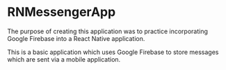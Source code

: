 # RNMessengerApp
The purpose of creating this application was to practice incorporating Google Firebase into a React Native application.

This is a basic application which uses Google Firebase to store messages which are sent via a mobile application.
